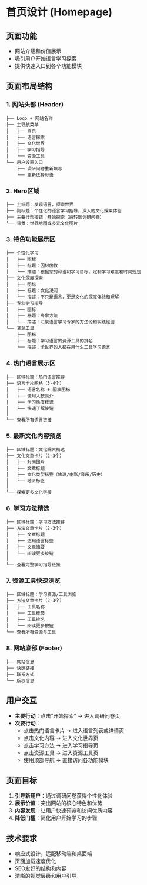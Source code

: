 # 首页设计 (Homepage)

## 页面功能

- 网站介绍和价值展示
- 吸引用户开始语言学习探索
- 提供快速入口到各个功能模块

## 页面布局结构

### 1. 网站头部 (Header)

```
├── Logo + 网站名称
├── 主导航菜单
│   ├── 首页
│   ├── 语言探索
│   ├── 文化世界
│   ├── 学习指导
│   └── 资源工具
└── 用户设置入口
    ├── 调研问卷重新填写
    └── 重新选择母语
```

### 2. Hero区域

```
├── 主标题：发现语言，探索世界
├── 副标题：个性化的语言学习指导，深入的文化探索体验
├── 主要行动按钮：开始探索（跳转到调研问卷）
└── 背景：世界地图或多元文化图片
```

### 3. 特色功能展示区

```
├── 个性化学习
│   ├── 图标
│   ├── 标题：因材施教
│   └── 描述：根据您的母语和学习目标，定制学习难度和时间规划
├── 文化深度探索  
│   ├── 图标
│   ├── 标题：文化浸润
│   └── 描述：不只是语言，更是文化的深度体验和理解
├── 专业学习指导
│   ├── 图标
│   ├── 标题：专家方法
│   └── 描述：汇聚语言学习专家的方法论和实践经验
└── 资源工具
    ├── 图标
    ├── 标题：学习语言的资源工具的排名
    └── 描述：全世界的人都在用什么工具学习语言
```

### 4. 热门语言展示区

```
├── 区域标题：热门语言推荐
├── 语言卡片网格（3-4个）
│   ├── 语言名称 + 国旗图标
│   ├── 使用人数简介
│   ├── 学习热度标识
│   └── 快速了解按钮
│
└── 查看所有语言链接
```

### 5. 最新文化内容预览

```
├── 区域标题：文化探索精选
├── 文化文章卡片（2-3个）
│   ├── 封面图片
│   ├── 文章标题
│   ├── 文化类型标签（旅游/电影/音乐/历史）
│   └── 地区标签
│
└── 探索更多文化链接
```

### 6. 学习方法精选

```
├── 区域标题：学习方法推荐
├── 方法文章卡片（2-3个）
│   ├── 文章标题
│   ├── 适用语言标签
│   ├── 文章摘要
│   └── 阅读更多按钮
│
└── 查看完整学习指导链接
```

### 7. 资源工具快速浏览

```
├── 区域标题：学习资源/工具浏览
├── 方法文章卡片（2-3个）
│   ├── 工具名称
│   ├── 工具标签
│   ├── 工具排名
│   └── 阅读更多按钮
└── 查看所有资源与工具
```


### 8. 网站底部 (Footer)

```
├── 网站信息
├── 快速链接
├── 联系方式
└── 版权信息
```

## 用户交互

- **主要行动**：点击"开始探索" → 进入调研问卷页
- **次要行动**：
  - 点击热门语言卡片 → 进入语言列表或详情页
  - 点击文化内容 → 进入文化世界页
  - 点击学习方法 → 进入学习指导页
  - 点击资源工具 → 进入资源工具页
  - 使用顶部导航 → 直接访问各功能模块

## 页面目标

1. **引导新用户**：通过调研问卷获得个性化体验
2. **展示价值**：突出网站的核心特色和优势
3. **内容发现**：让用户快速预览和访问优质内容
4. **降低门槛**：简化用户开始学习的步骤

## 技术要求

- 响应式设计，适配移动端和桌面端
- 页面加载速度优化
- SEO友好的结构和内容
- 清晰的视觉层级和用户引导
